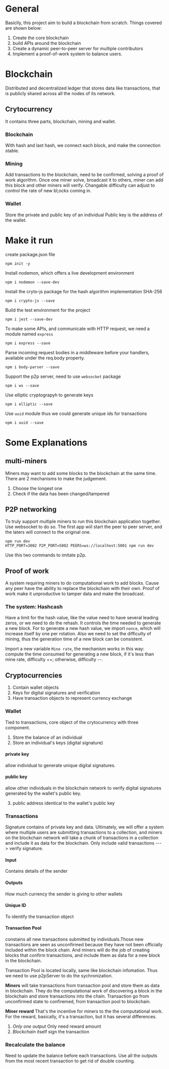 # General
Basiclly, this project aim to build a blockchain from scratch. Things covered are shown below:
1. Create the core blockchain
2. build APIs around the blockchain
3. Create a dynamic peer-to-peer server for multiple contributors
4. Implement a proof-of-work system to balance users. 

# Blockchain
Distributed and decentralized ledger that stores data like transactions, that is publicly shared across all the nodes of its network. 

## Crytocurrency
It contains three parts, blockchain, mining and wallet. 
### Blockchain
With hash and last hash, we connect each block, and make the connection stable.
### Mining
Add transactions to the blockchain, need to be confirmed, solving a proof of work algorithm. Once one miner solve, broadcast it to others, miner can add this block and other miners will verify. 
Changable difficulty can adjust to control the rate of new bl;ocks coming in. 
### Wallet
Store the private and public key of an individual
Public key is the address of the wallet. 

# Make it run
create package.json file

    npm init -y

Install nodemon, which offers a live development environment

    npm i nodemon --save-dev

Install the cryto-js package for the hash algorithm implementation SHA-256

    npm i crypto-js --save

Build the test environment for the project

    npm i jest --save-dev

To make some APIs, and communicate with HTTP request, we need a module named `express`

    npm i express --save

Parse incoming request bodies in a middleware before your handlers, available under the req.body property.

    npm i body-parser --save

Support the p2p server, need to use `websocket` package

    npm i ws --save

Use elliptic cryptograpyh to generate keys

    npm i elliptic --save

Use `uuid` module thus we could generate unique ids for transactions

    npm i uuid --save


# Some Explanations

## multi-miners
Miners may want to add some blocks to the blockchain at the same time. There are 2 mechanisms to make the judgement.

1. Choose the longest one
2. Check if the data has been changed/tampered

## P2P networking

To truly support multiple miners to run this blockchain application together. Use websocket to do so. The first app wiil start the peer to peer server, and the laters will connect to the original one. 

    npm run dev
    HTTP_PORT=3002 P2P_PORT=5002 PEERS=ws://localhost:5001 npm run dev

Use this two commands to imitate p2p. 

## Proof of work
A system requiring miners to do computational work to add blocks. Cause any peer have the ability to replace the blockchain with their own. Proof of work make it unproductive to tamper data and make the broadcast. 

### The system: Hashcash
Have a limit for the hash value, like the value need to have several leading zeros, or we need to do the rehash. It controls the time needed to generate a new block. For to generate a new hash value, we import `nonce`, which will increase itself by one per rotation. Also we need to set the difficulty of mining, thus the generation time of a new block can be consistent.

Import a new variable `Mine rate`, the mechanism works in this way: compute the time consumed for generating a new block, if it's less than mine rate, difficulty ++; otherwise, difficulty --. 

## Cryptocurrencies
1. Contain wallet objects
2. Keys for digital signatures and verification
3. Have transaction objects to represent currency exchange
### Wallet
Tied to transactions, core object of the crytocurrency with three component.
1. Store the balance of an individual
2. Store an individual's keys (digital signature)
#### private key
allow individual to generate unique digital signatures. 
#### public key
allow other individuals in the blockchain network to verify digital signatures generated by the wallet's public key. 

3. public address
identical to the wallet's public key

### Transactions
Signature contains of private key and data. Ultimately, we will offer a system where multiple users are submitting transactions to a collection, and miners on the blockchain network will take a chunk of transactions in a collection and include it as data for the blockchain. Only include valid transactions ---> verify signature. 
#### Input
Contains details of the sender
#### Outputs
How much currency the sender is giving to other wallets
#### Unique ID
To identify the transaction object 

#### Transaction Pool
constains all new transactions submitted by individuals.Those new transactions are seen as unconfirmed because they have not been officially included within the block chain. And miners will do the job of creating blocks that confirm transactions, and include them as data for a new block in the blockchain. 

Transaction Pool is located locally, same like blockchain infomation. Thus we need to use p2pServer to do the sychronization. 

**Miners**  will take transactions from transaction pool and store them as data in blockchain. They do the computational work of discovering a block in the blockchain and store transactions into the chain. Transaction go from unconfirmed state to confiremed, from transaction pool to blockchain. 

**Miner reward** 
That's the incentive for miners to the the computational work. 
For the reward, basically, it's a transaction, but it has several differences.

1. *Only one output* Only need reward amount
2. *Blockchain* itself sign the transaction

### Recalculate the balance
Need to update the balance before each transactions.
Use all the outputs from the most recent transaction to get rid of double counting. 